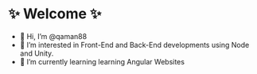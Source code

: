 # ✨ Welcome ✨

- 👋 Hi, I’m @qaman88
- 👀 I’m interested in Front-End and Back-End developments using Node and Unity.
- 🌱 I’m currently learning learning Angular Websites
